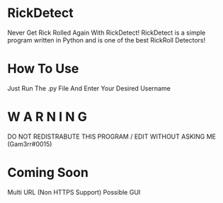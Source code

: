 # RickDetect
Never Get Rick Rolled Again With RickDetect!
RickDetect is a simple program written in Python and is one of the best RickRoll Detectors!

# How To Use
Just Run The .py File And Enter Your Desired Username

# W A R N I N G 
DO NOT REDISTRABUTE THIS PROGRAM / EDIT WITHOUT ASKING ME (Gam3rr#0015)


# Coming Soon
Multi URL (Non HTTPS Support)
Possible GUI

